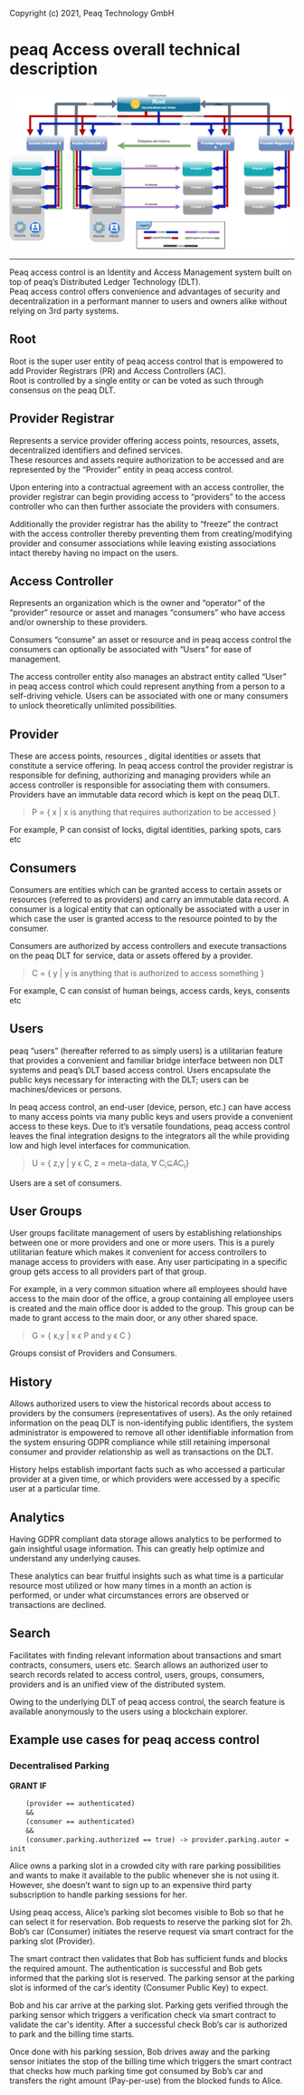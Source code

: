Copyright (c) 2021, Peaq Technology GmbH
# peaq Access overall technical description

<img src="./Diagrams/entities.png" alt="Entities Diagram"/>

---

Peaq access control is an Identity and Access Management system built on top of peaq’s Distributed Ledger Technology (DLT).  
Peaq access control offers convenience and advantages of security and decentralization in a performant manner to users and owners alike without relying on 3rd party systems.

## Root

Root is the super user entity of peaq access control that is empowered to add Provider Registrars (PR) and Access Controllers (AC).  
Root is controlled by a single entity or can be voted as such through consensus on the peaq DLT.

## Provider Registrar

Represents a service provider offering access points, resources, assets, decentralized identifiers and defined services.  
These resources and assets require authorization to be accessed and are represented by the “Provider” entity in peaq access control.

Upon entering into a contractual agreement with an access controller, the provider registrar can begin providing access to “providers” to the access controller who can then further associate the providers with consumers.

Additionally the provider registrar has the ability to “freeze” the contract with the access controller thereby preventing them from creating/modifying provider and consumer associations while leaving existing associations intact thereby having no impact on the users.

## Access Controller

Represents an organization which is the owner and “operator” of the “provider” resource or asset and manages “consumers” who have access and/or ownership to these providers.

Consumers “consume” an asset or resource and in peaq access control the consumers can optionally be associated with “Users” for ease of management.

The access controller entity also manages an abstract entity called “User” in peaq access control which could represent anything from a person to a self-driving vehicle. Users can be associated with one or many consumers to unlock theoretically unlimited possibilities.

## Provider

These are access points, resources , digital identities or assets that constitute a service offering. In peaq access control the provider registrar is responsible for defining, authorizing and managing providers while an access controller is responsible for associating them with consumers. Providers have an immutable data record which is kept on the peaq DLT.

> P = { x | x is anything that requires authorization to be accessed }

For example, P can consist of locks, digital identities, parking spots, cars etc

## Consumers

Consumers are entities which can be granted access to certain assets or resources (referred to as providers) and carry an immutable data record. A consumer is a logical entity that can optionally be associated with a user in which case the user is granted access to the resource pointed to by the consumer.

Consumers are authorized by access controllers and execute transactions on the peaq DLT for service, data or assets offered by a provider.

> C = { y | y is anything that is authorized to access something }

For example, C can consist of human beings, access cards, keys, consents etc

## Users

peaq “users” (hereafter referred to as simply users) is a utilitarian feature that provides a convenient and familiar bridge interface between non DLT systems and peaq’s DLT based access control. Users encapsulate the public keys necessary for interacting with the DLT; users can be machines/devices or persons.

In peaq access control, an end-user (device, person, etc.) can have access to many access points via many public keys and users provide a convenient access to these keys. Due to it’s versatile foundations, peaq access control leaves the final integration designs to the integrators all the while providing low and high level interfaces for communication.

> U = { z,y | y ϵ C, z = meta-data, ∀ C<sub>i</sub>⊆AC<sub>i</sub>}

Users are a set of consumers.

## User Groups

User groups facilitate management of users by establishing relationships between one or more providers and one or more users. This is a purely utilitarian feature which makes it convenient for access controllers to manage access to providers with ease. Any user participating in a specific group gets access to all providers part of that group.

For example, in a very common situation where all employees should have access to the main door of the office, a group containing all employee users is created and the main office door is added to the group. This group can be made to grant access to the main door, or any other shared space.

> G = { x,y | x ϵ P and y ϵ C }

Groups consist of Providers and Consumers.

## History

Allows authorized users to view the historical records about access to providers by the consumers (representatives of users). As the only retained information on the peaq DLT is non-identifying public identifiers, the system administrator is empowered to remove all other identifiable information from the system ensuring GDPR compliance while still retaining impersonal consumer and provider relationship as well as transactions on the DLT.

History helps establish important facts such as who accessed a particular provider at a given time, or which providers were accessed by a specific user at a particular time.

## Analytics

Having GDPR compliant data storage allows analytics to be performed to gain insightful usage information. This can greatly help optimize and understand any underlying causes.

These analytics can bear fruitful insights such as what time is a particular resource most utilized or how many times in a month an action is performed, or under what circumstances errors are observed or transactions are declined.

## Search

Facilitates with finding relevant information about transactions and smart contracts, consumers, users etc. Search allows an authorized user to search records related to access control, users, groups, consumers, providers and is an unified view of the distributed system.

Owing to the underlying DLT of peaq access control, the search feature is available anonymously to the users using a blockchain explorer.

## Example use cases for peaq access control

### Decentralised Parking
**GRANT IF**
```
    (provider == authenticated)  
    &&  
    (consumer == authenticated)  
    &&  
    (consumer.parking.authorized == true) -> provider.parking.autor = init
```

Alice owns a parking slot in a crowded city with rare parking possibilities and wants to make it available to the public whenever she is not using it. However, she doesn’t want to sign up to an expensive third party subscription to handle parking sessions for her.

Using peaq access, Alice’s parking slot becomes visible to Bob so that he can select it for reservation. Bob requests to reserve the parking slot for 2h. Bob’s car (Consumer) initiates the reserve request via smart contract for the parking slot (Provider). 

The smart contract then validates that Bob has sufficient funds and blocks the required amount. The authentication is successful and Bob gets informed that the parking slot is reserved. The parking sensor at the parking slot is informed of the car’s identity (Consumer Public Key) to expect. 

Bob and his car arrive at the parking slot. Parking gets verified through the parking sensor which triggers a verification check via smart contract to validate the car's identity. After a successful check Bob’s car is authorized to park and the billing time starts. 

Once done with his parking session, Bob drives away and the parking sensor initiates the stop of the billing time which triggers the smart contract that checks how much parking time got consumed by Bob’s car and transfers the right amount (Pay-per-use) from the blocked funds to Alice.